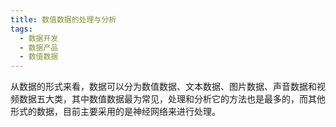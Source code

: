 ```yaml
---
title: 数值数据的处理与分析
tags:
  - 数据开发
  - 数据产品
  - 数值数据
---
```

从数据的形式来看，数据可以分为数值数据、文本数据、图片数据、声音数据和视频数据五大类，其中数值数据最为常见，处理和分析它的方法也是最多的，而其他形式的数据，目前主要采用的是神经网络来进行处理。